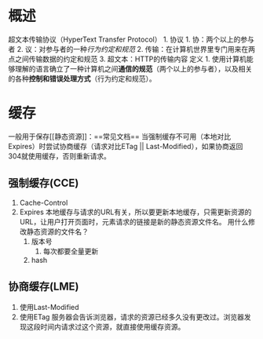 # 概述
超文本传输协议（HyperText Transfer Protocol）
	1. 协议
		1. 协：两个以上的参与者
		2. 议：对参与者的一种*行为约定和规范*
	2. 传输：在计算机世界里专门用来在两点之间传输数据的约定和规范
	3. 超文本：HTTP的传输内容
定义
	1. 使用计算机能够理解的语言确立了一种计算机之间**通信的规范**（两个以上的参与者），以及相关的各种**控制和错误处理方式**（行为约定和规范）。
# 缓存
一般用于保存[[静态资源]]：==常见文档==
当强制缓存不可用（本地对比Expires）时尝试协商缓存（请求对比ETag || Last-Modified），如果协商返回304就使用缓存，否则重新请求。
## 强制缓存(CCE)
1. Cache-Control
2. Expires
本地缓存与请求的URL有关，所以要更新本地缓存，只需更新资源的URL，让用户打开页面时，元素请求的链接是新的静态资源文件名。
用什么修改静态资源的文件名？
	1. 版本号
		1. 每次都要全量更新
	2. hash
## 协商缓存(LME)
1. 使用Last-Modified
2. 使用ETag
服务器会告诉浏览器，请求的资源已经多久没有更改过。浏览器发现这段时间内请求过这个资源，就直接使用缓存资源。
